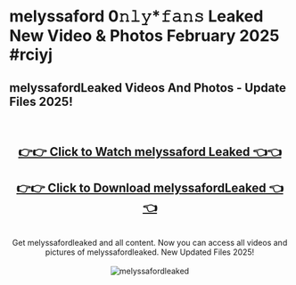 # melyssaford 0𝚗𝚕𝚢*𝚏𝚊𝚗𝚜 Leaked New Video & Photos February 2025 #rciyj

<h2>melyssafordLeaked Videos And Photos - Update Files 2025!</h2>
<br>
<div align="center">
<h2><a href="https://mediaupload.pro?title=melyssaford&ref=11F" rel="nofollow">👉👉 Click to Watch melyssaford Leaked 👈👈</a></h2>
<h2><a href="https://mediaupload.pro?title=melyssaford&ref=11F" rel="nofollow">👉👉 Click to Download melyssafordLeaked 👈👈</a></h2>
<br>
Get melyssafordleaked and all content. Now you can access all videos and pictures of melyssafordleaked. New Updated Files 2025!
<br>
<br>
<a href="https://mediaupload.pro?title=melyssaford&ref=11F" rel="nofollow" data-target="animated-image.originalLink"><img src="https://i.ibb.co/Gkj2r4b/banner.png" alt="melyssafordleaked" style="max-width: 100%; display: inline-block;" data-target="animated-image.originalImage"></a>
</div>
<br>

